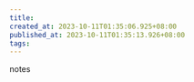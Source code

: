 ```yaml
---
title:
created_at: 2023-10-11T01:35:06.925+08:00
published_at: 2023-10-11T01:35:13.926+08:00
tags:
---
```

notes
